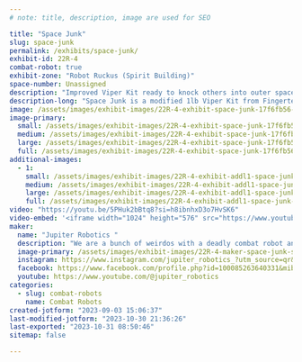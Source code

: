 ```yaml
---
# note: title, description, image are used for SEO

title: "Space Junk"
slug: space-junk
permalink: /exhibits/space-junk/
exhibit-id: 22R-4
combat-robot: true
exhibit-zone: "Robot Ruckus (Spirit Building)"
space-number: Unassigned
description: "Improved Viper Kit ready to knock others into outer space!"
description-long: "Space Junk is a modified 1lb Viper Kit from Fingertech Robotics with a vertical spinner! In the near future, we plan on having a variety of weapons and configurations!"
image: /assets/images/exhibit-images/22R-4-exhibit-space-junk-17f6fb56-0387-47bc-86e3-bf29b6752254-large.png
image-primary: 
  small: /assets/images/exhibit-images/22R-4-exhibit-space-junk-17f6fb56-0387-47bc-86e3-bf29b6752254-small.png
  medium: /assets/images/exhibit-images/22R-4-exhibit-space-junk-17f6fb56-0387-47bc-86e3-bf29b6752254-medium.png
  large: /assets/images/exhibit-images/22R-4-exhibit-space-junk-17f6fb56-0387-47bc-86e3-bf29b6752254-large.png
  full: /assets/images/exhibit-images/22R-4-exhibit-space-junk-17f6fb56-0387-47bc-86e3-bf29b6752254-full.png
additional-images: 
  - 1:
    small: /assets/images/exhibit-images/22R-4-exhibit-addl1-space-junk-received-747252736958584-small.jpeg
    medium: /assets/images/exhibit-images/22R-4-exhibit-addl1-space-junk-received-747252736958584-medium.jpeg
    large: /assets/images/exhibit-images/22R-4-exhibit-addl1-space-junk-received-747252736958584-large.jpeg
    full: /assets/images/exhibit-images/22R-4-exhibit-addl1-space-junk-received-747252736958584-full.jpeg
video: "https://youtu.be/5PHuk2bBtq8?si=h8ibnhxD3o7HvSK6"
video-embed: '<iframe width="1024" height="576" src="https://www.youtube.com/embed/5PHuk2bBtq8?feature=oembed" frameborder="0" allow="accelerometer; autoplay; clipboard-write; encrypted-media; gyroscope; picture-in-picture; web-share" allowfullscreen title="Jupiter Robotics combat robot reveal!"></iframe>'
maker: 
  name: "Jupiter Robotics "
  description: "We are a bunch of weirdos with a deadly combat robot and we have no clue what we are doing! Things should get interesting! [insert Urkel evil laugh]"
  image-primary: /assets/images/exhibit-images/22R-4-maker-space-junk-screenshot-20230623-200050-520-medium.png
  instagram: https://www.instagram.com/jupiter_robotics_?utm_source=qr&igshid=OGU0MmVlOWVjOQ==
  facebook: https://www.facebook.com/profile.php?id=100085263640331&mibextid=ZbWKwL
  youtube: https://www.youtube.com/@jupiter_robotics
categories: 
  - slug: combat-robots
    name: Combat Robots
created-jotform: "2023-09-03 15:06:37"
last-modified-jotform: "2023-10-30 21:36:26"
last-exported: "2023-10-31 08:50:46"
sitemap: false

---
```

